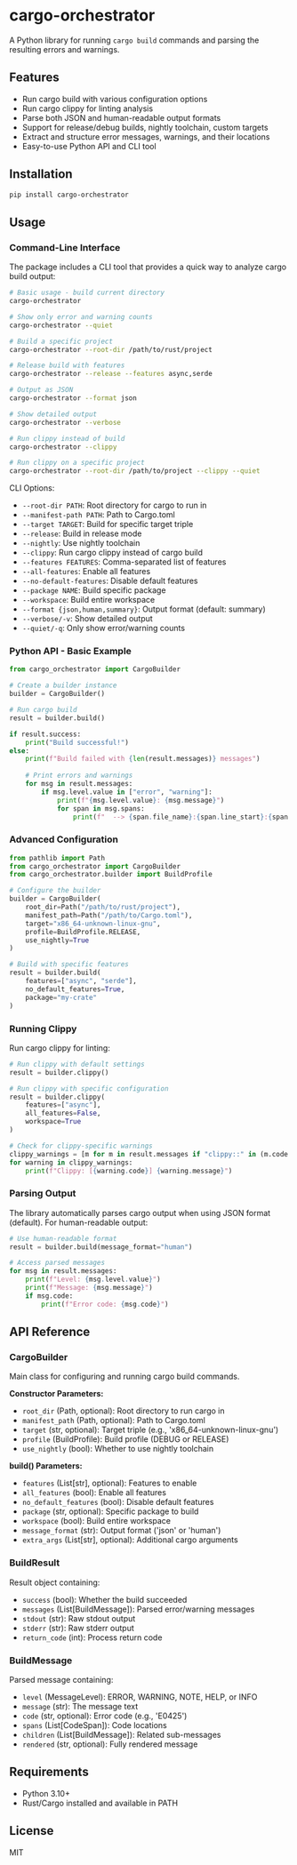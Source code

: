 # cargo-orchestrator

A Python library for running `cargo build` commands and parsing the resulting errors and warnings.

## Features

- Run cargo build with various configuration options
- Run cargo clippy for linting analysis
- Parse both JSON and human-readable output formats
- Support for release/debug builds, nightly toolchain, custom targets
- Extract and structure error messages, warnings, and their locations
- Easy-to-use Python API and CLI tool

## Installation

```bash
pip install cargo-orchestrator
```

## Usage

### Command-Line Interface

The package includes a CLI tool that provides a quick way to analyze cargo build output:

```bash
# Basic usage - build current directory
cargo-orchestrator

# Show only error and warning counts
cargo-orchestrator --quiet

# Build a specific project
cargo-orchestrator --root-dir /path/to/rust/project

# Release build with features
cargo-orchestrator --release --features async,serde

# Output as JSON
cargo-orchestrator --format json

# Show detailed output
cargo-orchestrator --verbose

# Run clippy instead of build
cargo-orchestrator --clippy

# Run clippy on a specific project
cargo-orchestrator --root-dir /path/to/project --clippy --quiet
```

CLI Options:
- `--root-dir PATH`: Root directory for cargo to run in
- `--manifest-path PATH`: Path to Cargo.toml
- `--target TARGET`: Build for specific target triple
- `--release`: Build in release mode
- `--nightly`: Use nightly toolchain
- `--clippy`: Run cargo clippy instead of cargo build
- `--features FEATURES`: Comma-separated list of features
- `--all-features`: Enable all features
- `--no-default-features`: Disable default features
- `--package NAME`: Build specific package
- `--workspace`: Build entire workspace
- `--format {json,human,summary}`: Output format (default: summary)
- `--verbose/-v`: Show detailed output
- `--quiet/-q`: Only show error/warning counts

### Python API - Basic Example

```python
from cargo_orchestrator import CargoBuilder

# Create a builder instance
builder = CargoBuilder()

# Run cargo build
result = builder.build()

if result.success:
    print("Build successful!")
else:
    print(f"Build failed with {len(result.messages)} messages")
    
    # Print errors and warnings
    for msg in result.messages:
        if msg.level.value in ["error", "warning"]:
            print(f"{msg.level.value}: {msg.message}")
            for span in msg.spans:
                print(f"  --> {span.file_name}:{span.line_start}:{span.column_start}")
```

### Advanced Configuration

```python
from pathlib import Path
from cargo_orchestrator import CargoBuilder
from cargo_orchestrator.builder import BuildProfile

# Configure the builder
builder = CargoBuilder(
    root_dir=Path("/path/to/rust/project"),
    manifest_path=Path("/path/to/Cargo.toml"),
    target="x86_64-unknown-linux-gnu",
    profile=BuildProfile.RELEASE,
    use_nightly=True
)

# Build with specific features
result = builder.build(
    features=["async", "serde"],
    no_default_features=True,
    package="my-crate"
)
```

### Running Clippy

Run cargo clippy for linting:

```python
# Run clippy with default settings
result = builder.clippy()

# Run clippy with specific configuration
result = builder.clippy(
    features=["async"],
    all_features=False,
    workspace=True
)

# Check for clippy-specific warnings
clippy_warnings = [m for m in result.messages if "clippy::" in (m.code or "")]
for warning in clippy_warnings:
    print(f"Clippy: [{warning.code}] {warning.message}")
```

### Parsing Output

The library automatically parses cargo output when using JSON format (default). For human-readable output:

```python
# Use human-readable format
result = builder.build(message_format="human")

# Access parsed messages
for msg in result.messages:
    print(f"Level: {msg.level.value}")
    print(f"Message: {msg.message}")
    if msg.code:
        print(f"Error code: {msg.code}")
```

## API Reference

### CargoBuilder

Main class for configuring and running cargo build commands.

**Constructor Parameters:**
- `root_dir` (Path, optional): Root directory to run cargo in
- `manifest_path` (Path, optional): Path to Cargo.toml
- `target` (str, optional): Target triple (e.g., 'x86_64-unknown-linux-gnu')
- `profile` (BuildProfile): Build profile (DEBUG or RELEASE)
- `use_nightly` (bool): Whether to use nightly toolchain

**build() Parameters:**
- `features` (List[str], optional): Features to enable
- `all_features` (bool): Enable all features
- `no_default_features` (bool): Disable default features
- `package` (str, optional): Specific package to build
- `workspace` (bool): Build entire workspace
- `message_format` (str): Output format ('json' or 'human')
- `extra_args` (List[str], optional): Additional cargo arguments

### BuildResult

Result object containing:
- `success` (bool): Whether the build succeeded
- `messages` (List[BuildMessage]): Parsed error/warning messages
- `stdout` (str): Raw stdout output
- `stderr` (str): Raw stderr output
- `return_code` (int): Process return code

### BuildMessage

Parsed message containing:
- `level` (MessageLevel): ERROR, WARNING, NOTE, HELP, or INFO
- `message` (str): The message text
- `code` (str, optional): Error code (e.g., 'E0425')
- `spans` (List[CodeSpan]): Code locations
- `children` (List[BuildMessage]): Related sub-messages
- `rendered` (str, optional): Fully rendered message

## Requirements

- Python 3.10+
- Rust/Cargo installed and available in PATH

## License

MIT